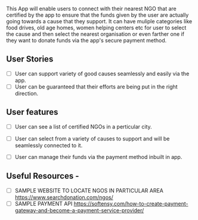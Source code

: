 This App will enable users to connect with their nearest NGO that are certified by the app to ensure that the funds given by the user are actually going towards a cause that they support. It can have muliple categories like food drives, old age homes, women helping centers etc for user to select the cause and then select the nearest organisation or even farther one if they want to donate funds via the app's secure payment method.

## User Stories

- [ ] User can support variety of good causes seamlessly and easily via the app.
- [ ] User can be guaranteed that their efforts are being put in the right direction.

## User features
- [ ] User can see a list of certified NGOs in a perticular city.
- [ ] User can select from a variety of causes to support and will be seamlessly connected to it.
- [ ] User can manage their funds via the payment method inbuilt in app.


## Useful Resources - 
- [ ] SAMPLE WEBSITE TO LOCATE NGOS IN PARTICULAR AREA https://www.searchdonation.com/ngos/
- [ ] SAMPLE PAYMENT API https://softensy.com/how-to-create-payment-gateway-and-become-a-payment-service-provider/
